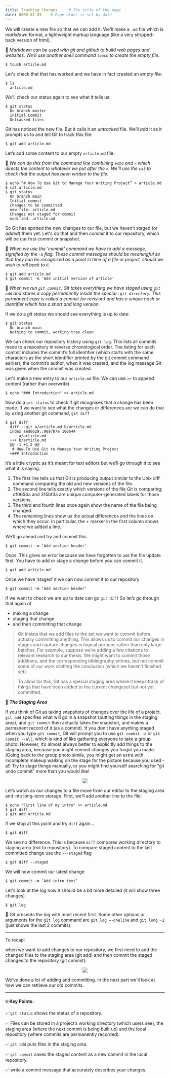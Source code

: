 ```yaml
---
title: Tracking Changes     # The title of the page
date: 0000-01-03    # Page order is set by date
---
```


We will create a new file so that we can add it. We'll make a `.md` file which is _markdown_ format, a lightweight markup language (like a very stripped- back version of html).

📌 _Markdown can be used with git and github to build web pages and websites. We'll use another shell command `touch` to create the empty file._
```
$ touch article.md
```
Let's check that that has worked and we have in fact created an empty file:
```
$ ls
  article.md
```
We'll check our status again to see what it tells us:
```
$ git status
  On branch master
  Initial Commit
  Untracked files
```
Git has noticed the new file. But it calls it an _untracked_ file. We’ll _add_ it as it prompts us to and tell Git to track this file:
```
$ git add article.md
```
Let’s add some content to our empty `article.md` file.

📌 _We can do this from the command line combining `echo` and `>` which directs the content to whatever we put after the `>`. We'll use the `cat` to check that the output has been written to the file:_
```
$ echo “# How To Use Git to Manage Your Writing Project” > article.md
$ cat article.md
$ git status  	
  On branch main
  Initial commit
  changes to be committed
  new file: article.md
  Changes not staged for commit
  modified: article.md
```
So Git has spotted the new changes to our file, but we haven’t staged (or _added_) them yet. Let's do that and then _commit_ it to our repository, which will be our first commit or snapshot.

📌 _When we use the 'commit' command we have to add a message, signified by the `-m` flag. These commit messages should be meaningful so that they can be recognised as a point in time of a file or project, should we wish to roll back to it._
```
$ git add article.md
$ git commit -m 'Add initial version of article'
```
📌 _When we run `git commit`, Git takes everything we have staged using `git add` and stores a copy permanently inside the special `.git directory`. This permanent copy is called a commit (or revision) and has a unique hash or identifier which has a short and long version._

If we do a _git status_ we should see everything is up to date:
```
$ git status
  On branch main
  Nothing to commit, working tree clean  
```
We can check our repository history using `git log`. This lists all commits made to a repository in reverse chronological order. The listing for each commit includes the commit’s full identifier (which starts with the same characters as the short identifier printed by the git commit command earlier), the commit’s author, when it was created, and the log message Git was given when the commit was created.

Let's make a new entry to our `article.md` file. We can use `>>` to append content (rather than overwrite)
```
$ echo "### Introduction" >> article.md
```
Now do a `git status` to check if git recognises that a change has been made.
If we want to see what the changes or differences are we can do that by using another git command, `git diff`
```
$ git diff
  diff --git a/article.md b/article.md
  index aed0629..989787e 100644
  --- a/article.md
  +++ b/article.md
  @@ -1 +1,2 @@
   # How To Use Git to Manage Your Writing Project
  +### Introduction
```
It’s a little cryptic as it’s meant for text editors but we’ll go through it to see what it is saying.
1.	The first line tells us that Git is producing output similar to the Unix diff command comparing the old and new versions of the file.
2.	The second line tells exactly which versions of the file Git is comparing; df0654a and 315bf3a are unique computer-generated labels for those versions.
3.	The third and fourth lines once again show the name of the file being changed.
4.	The remaining lines show us the actual differences and the lines on which they occur. In particular, the + marker in the first column shows where we added a line.

We’ll go ahead and try and commit this.

```
$ git commit –m ‘Add section header’
```
Oops. This gives an error because we have forgotten to `add` the file update first. You have to add or stage a change before you can commit it.

```
$ git add article.md
```
Once we have ‘staged’ it we can now commit it to our repository
```
$ git commit –m ‘Add section header’
```
If we want to check we are up to date can go `git diff`
So let’s go through that again of
* making a change
* staging that change  
* and then committing that change

> Git insists that we add files to the set we want to commit before actually committing anything. This allows us to commit our changes in stages and capture changes in logical portions rather than only large batches.
For example, suppose we’re adding a few citations to relevant research to our thesis. We might want to commit those additions, and the corresponding bibliography entries, but not commit some of our work drafting the conclusion (which we haven’t finished yet).

>To allow for this, Git has a special staging area where it keeps track of things that have been added to the current changeset but not yet committed.


📌 __*The Staging Area*__

If you think of Git as taking snapshots of changes over the life of a project, `git add` specifies what will go in a snapshot (putting things in the staging area), and `git commit` then actually takes the snapshot, and makes a permanent record of it (as a commit). If you don’t have anything staged when you type `git commit`, Git will prompt you to use `git commit -a` or `git commit --all`, which is kind of like gathering everyone to take a group photo! However, it’s almost always better to explicitly add things to the staging area, because you might commit changes you forgot you made. (Going back to the group photo simile, you might get an extra with incomplete makeup walking on the stage for the picture because you used -a!) Try to stage things manually, or you might find yourself searching for “git undo commit” more than you would like!

<p align="center">
  <img src="./assets/images/git-staging-area.svg">
</p>

Let’s watch as our changes to a file move from our editor to the staging area and into long-term storage. First, we’ll add another line to the file:
```
$ echo "First line of my intro" >> article.md
$ git diff
$ git add article.md
```
If we stop at this point and try `diff` again...
```
$ git diff
```
We see no difference. This is because `diff` compares working directory to staging area (not to repository). To compare staged content to the last committed change use the -`--staged` flag
```
$ git diff --staged
```
We will now commit our latest change
```
$ git commit –m ‘Add intro text’
```
Let's look at the _log_ now it should be a bit more detailed (it will show three changes)
```
$ git log
```


📌 Git presents the log with most recent first. Some other options or arguments for the `git log` command are `git log –-oneline` and `git long -2` (just shows the last 2 commits).

***
To recap:

when we want to add changes to our repository, we first need to add the changed files to the staging area (git add) and then commit the staged changes to the repository (git commit):

<p align="center">
  <img src="./assets/images/git-committing.svg">
</p>

We’ve done a lot of adding and committing. In the next part we'll look at how we can retrieve our old commits.

***
#### 💡 Key Points:

✅ `git status` shows the status of a repository.

✅ Files can be stored in a project’s working directory (which users see), the staging area (where the next commit is being built up) and the local repository (where commits are permanently recorded).

✅ `git add` puts files in the staging area.

✅ `git commit` saves the staged content as a new commit in the local repository.

✅ write a commit message that accurately describes your changes.
